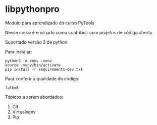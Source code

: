 # libpythonpro
Modulo para aprendizado do curso PyTools

Nesse curso é ensinado como contribuir com projetos de código aberto

Suportado versão 3 de python

Para instalar:

```console
python3 -m venv .venv
source .venv/bin/activate
pip install -r requirements-dev.txt
```

Para conferir a qualidade do código:

```console
falke8
```

Tópicos a serem abordados:
1. Git
2. Virtualvenv
3. Pip